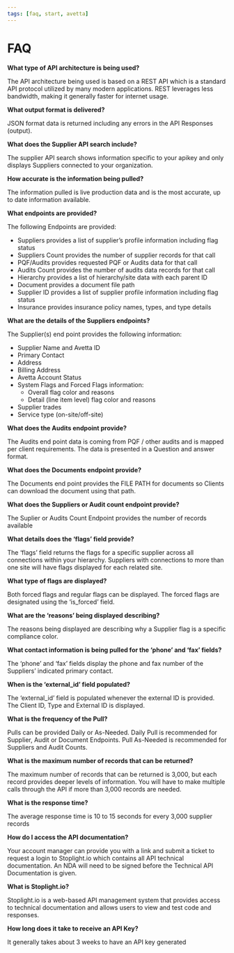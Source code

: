 ```yaml
---
tags: [faq, start, avetta]
---
```


# FAQ

**What type of API architecture is being used?**

The API architecture being used is based on a REST API which is a standard API protocol utilized by many modern applications. REST leverages less bandwidth, making it generally faster for internet usage.

**What output format is delivered?**

JSON format data is returned including any errors in the API Responses (output).

**What does the Supplier API search include?**

The supplier API search shows information specific to your apikey and only displays Suppliers connected to your organization.

**How accurate is the information being pulled?**

The information pulled is live production data and is the most accurate, up to date information available.

**What endpoints are provided?**

The following Endpoints are provided:

*   Suppliers provides a list of supplier’s profile information including flag status
*   Suppliers Count provides the number of supplier records for that call
*   PQF/Audits provides requested PQF or Audits data for that call
*   Audits Count provides the number of audits data records for that call
*   Hierarchy provides a list of hierarchy/site data with each parent ID
*   Document provides a document file path
*   Supplier ID provides a list of supplier profile information including flag status
*   Insurance provides insurance policy names, types, and type details

**What are the details of the Suppliers endpoints?**

The Supplier(s) end point provides the following information:

*   Supplier Name and Avetta ID
*   Primary Contact
*   Address
*   Billing Address
*   Avetta Account Status
*   System Flags and Forced Flags information:
    *   Overall flag color and reasons
    *   Detail (line item level) flag color and reasons
*   Supplier trades
*   Service type (on-site/off-site)

**What does the Audits endpoint provide?**

The Audits end point data is coming from PQF / other audits and is mapped per client requirements. The data is presented in a Question and answer format.

**What does the Documents endpoint provide?**

The Documents end point provides the FILE PATH for documents so Clients can download the document using that path.

**What does the Suppliers or Audit count endpoint provide?**

The Suplier or Audits Count Endpoint provides the number of records available

**What details does the ‘flags’ field provide?**

The ‘flags’ field returns the flags for a specific supplier across all connections within your hierarchy. Suppliers with connections to more than one site will have flags displayed for each related site.

**What type of flags are displayed?**

Both forced flags and regular flags can be displayed. The forced flags are designated using the ‘is_forced’ field.

**What are the ‘reasons’ being displayed describing?**

The reasons being displayed are describing why a Supplier flag is a specific compliance color.

**What contact information is being pulled for the ‘phone’ and ‘fax’ fields?**

The ‘phone’ and ‘fax’ fields display the phone and fax number of the Suppliers’ indicated primary contact.

**When is the ‘external_id’ field populated?**

The ‘external_id’ field is populated whenever the external ID is provided. The Client ID, Type and External ID is displayed.

**What is the frequency of the Pull?**

Pulls can be provided Daily or As-Needed. Daily Pull is recommended for Supplier, Audit or Document Endpoints. Pull As-Needed is recommended for Suppliers and Audit Counts.

**What is the maximum number of records that can be returned?**

The maximum number of records that can be returned is 3,000, but each record provides deeper levels of information. You will have to make multiple calls through the API if more than 3,000 records are needed.

**What is the response time?**

The average response time is 10 to 15 seconds for every 3,000 supplier records

**How do I access the API documentation?**

Your account manager can provide you with a link and submit a ticket to request a login to Stoplight.io which contains all API technical documentation. An NDA will need to be signed before the Technical API Documentation is given.

**What is Stoplight.io?**

Stoplight.io is a web-based API management system that provides access to technical documentation and allows users to view and test code and responses.

**How long does it take to receive an API Key?**

It generally takes about 3 weeks to have an API key generated